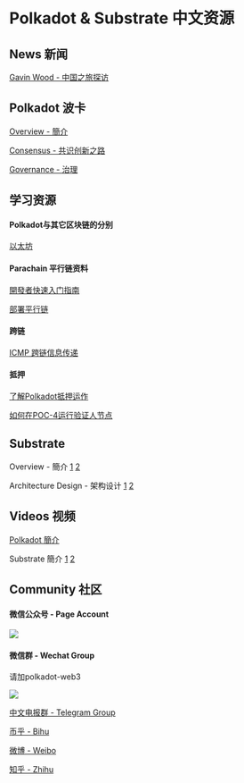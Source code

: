 # Polkadot & Substrate 中文资源

## News 新闻
[Gavin Wood - 中国之旅探访](https://www.8btc.com/article/392902)

## Polkadot 波卡
[Overview - 簡介](https://www.slideshare.net/casperLTH/polkadot)

[Consensus - 共识创新之路](https://www.slideshare.net/casperLTH/polkadot-consensus-innovation)

[Governance - 治理](https://mp.weixin.qq.com/s/yyPaHsU7Nf7sUBVGIq1jbw)

## 学习资源


#### Polkadot与其它区块链的分别
[以太坊](./learn/comparisons.md)

#### Parachain 平行链资料
[開發者快速入门指南](./build/build-with-polkadot.md) 

[部署平行链](./build/deploy-parachains.md) 

#### 跨链
[ICMP 跨链信息传递](./learn/interchain.md)

#### 抵押
[了解Polkadot抵押运作](./learn/staking.md)

[如何在POC-4运行验证人节点](./node/guides/how-to-validate.md)

## Substrate

Overview - 簡介
[1](https://www.slideshare.net/casperLTH/substrate-134676336)
[2](https://mp.weixin.qq.com/s/AjQ10yk-VsmS-HdREgjBTQ)

Architecture Design - 架构设计
[1](https://zhuanlan.zhihu.com/p/56383616)
[2](https://zhuanlan.zhihu.com/p/56414647)

## Videos 视频

[Polkadot 簡介](https://v.qq.com/x/page/x0788x5gkhg.html)

Substrate 簡介
[1](https://v.qq.com/x/page/c084413akx5.html)
[2](https://v.qq.com/x/page/l0837zlb2gf.html)

## Community 社区

#### 微信公众号 - Page Account

![](../../img/wechat_page_account.jpg)


#### 微信群 - Wechat Group

请加polkadot-web3

![](../../img/polkadot-wechat.jpg)

[中文电报群 - Telegram Group](https://t.me/polkadotChi)

[币乎 - Bihu](https://bihu.com/people/1657666605)

[微博 - Weibo](https://www.weibo.com/PolkadotNetwork)

[知乎 - Zhihu](https://www.zhihu.com/people/PolkadotNetwork/)


